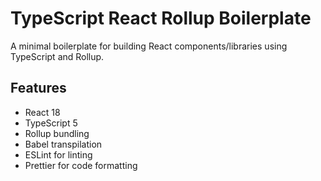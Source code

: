 # TypeScript React Rollup Boilerplate

A minimal boilerplate for building React components/libraries using TypeScript and Rollup.

## Features

- React 18
- TypeScript 5
- Rollup bundling
- Babel transpilation
- ESLint for linting
- Prettier for code formatting
